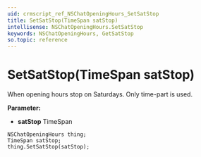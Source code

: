 ```yaml
---
uid: crmscript_ref_NSChatOpeningHours_SetSatStop
title: SetSatStop(TimeSpan satStop)
intellisense: NSChatOpeningHours.SetSatStop
keywords: NSChatOpeningHours, GetSatStop
so.topic: reference
---
```


# SetSatStop(TimeSpan satStop)

When opening hours stop on Saturdays. Only time-part is used.

**Parameter:** 
 - **satStop** TimeSpan

```crmscript
NSChatOpeningHours thing;
TimeSpan satStop;
thing.SetSatStop(satStop);
```

